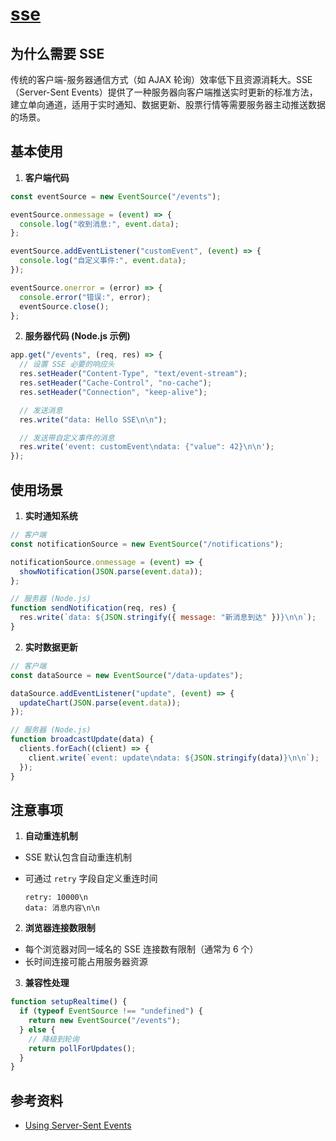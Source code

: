 # [sse](https://developer.mozilla.org/en-US/docs/Web/API/Server-sent_events)

## 为什么需要 SSE

传统的客户端-服务器通信方式（如 AJAX 轮询）效率低下且资源消耗大。SSE（Server-Sent Events）提供了一种服务器向客户端推送实时更新的标准方法，建立单向通道，适用于实时通知、数据更新、股票行情等需要服务器主动推送数据的场景。

## 基本使用

1. **客户端代码**

```js
const eventSource = new EventSource("/events");

eventSource.onmessage = (event) => {
  console.log("收到消息:", event.data);
};

eventSource.addEventListener("customEvent", (event) => {
  console.log("自定义事件:", event.data);
});

eventSource.onerror = (error) => {
  console.error("错误:", error);
  eventSource.close();
};
```

2. **服务器代码 (Node.js 示例)**

```js
app.get("/events", (req, res) => {
  // 设置 SSE 必要的响应头
  res.setHeader("Content-Type", "text/event-stream");
  res.setHeader("Cache-Control", "no-cache");
  res.setHeader("Connection", "keep-alive");

  // 发送消息
  res.write("data: Hello SSE\n\n");

  // 发送带自定义事件的消息
  res.write('event: customEvent\ndata: {"value": 42}\n\n');
});
```

## 使用场景

1. **实时通知系统**

```js
// 客户端
const notificationSource = new EventSource("/notifications");

notificationSource.onmessage = (event) => {
  showNotification(JSON.parse(event.data));
};

// 服务器 (Node.js)
function sendNotification(req, res) {
  res.write(`data: ${JSON.stringify({ message: "新消息到达" })}\n\n`);
}
```

2. **实时数据更新**

```js
// 客户端
const dataSource = new EventSource("/data-updates");

dataSource.addEventListener("update", (event) => {
  updateChart(JSON.parse(event.data));
});

// 服务器 (Node.js)
function broadcastUpdate(data) {
  clients.forEach((client) => {
    client.write(`event: update\ndata: ${JSON.stringify(data)}\n\n`);
  });
}
```

## 注意事项

1. **自动重连机制**

- SSE 默认包含自动重连机制
- 可通过 `retry` 字段自定义重连时间

  ```
  retry: 10000\n
  data: 消息内容\n\n
  ```

2. **浏览器连接数限制**

- 每个浏览器对同一域名的 SSE 连接数有限制（通常为 6 个）
- 长时间连接可能占用服务器资源

3. **兼容性处理**

```js
function setupRealtime() {
  if (typeof EventSource !== "undefined") {
    return new EventSource("/events");
  } else {
    // 降级到轮询
    return pollForUpdates();
  }
}
```

## 参考资料

- [Using Server-Sent Events](https://developer.mozilla.org/en-US/docs/Web/API/Server-sent_events/Using_server-sent_events)
